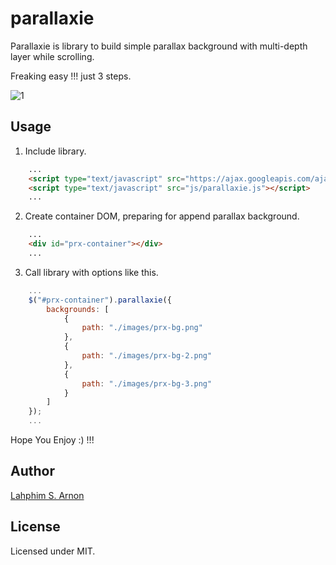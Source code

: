 parallaxie
=========

Parallaxie is library to build simple parallax background with multi-depth layer while scrolling. 

Freaking easy !!! just 3 steps. 

![1]

Usage
-----

1) Include library.
```html
    ...
    <script type="text/javascript" src="https://ajax.googleapis.com/ajax/libs/jquery/2.1.4/jquery.min.js"></script>
    <script type="text/javascript" src="js/parallaxie.js"></script>
    ...
```

2) Create container DOM, preparing for append parallax background.
```html
    ...
    <div id="prx-container"></div>
    ...
```

3) Call library with options like this.
```javascript
    ...
    $("#prx-container").parallaxie({
		backgrounds: [
			{
				path: "./images/prx-bg.png"
			},
			{
				path: "./images/prx-bg-2.png"
			},
			{
				path: "./images/prx-bg-3.png"
			}
		]
	});
    ...
```

Hope You Enjoy :) !!!


Author
-----

[Lahphim S. Arnon][linkedin]


License
-----

Licensed under MIT.

[1]: http://share.gifyoutube.com/vW2X9b.gif
[linkedin]: https://th.linkedin.com/in/lahphim
